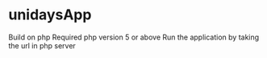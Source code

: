 # unidaysApp
Build on php 
Required php version 5 or above
Run the application by taking the url in php server
